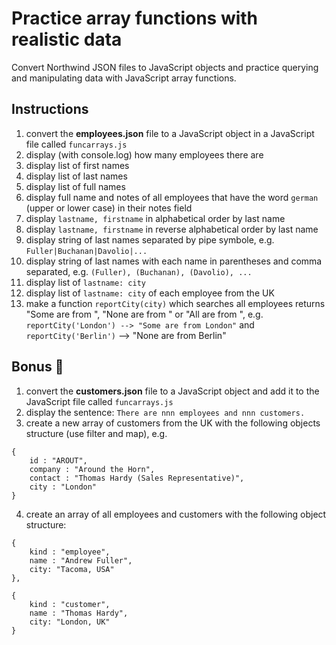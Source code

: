 # Practice array functions with realistic data

Convert Northwind JSON files to JavaScript objects and practice querying and manipulating data with JavaScript array functions.

## Instructions

1. convert the **employees.json** file to a JavaScript object in a JavaScript file called `funcarrays.js`
2. display (with console.log) how many employees there are
3. display list of first names
4. display list of last names
5. display list of full names
6. display full name and notes of all employees that have the word `german` (upper or lower case) in their notes field
7. display `lastname, firstname` in alphabetical order by last name
8. display `lastname, firstname` in reverse alphabetical order by last name
9. display string of last names separated by pipe symbole, e.g. `Fuller|Buchanan|Davolio|...`
10. display string of last names with each name in parentheses and comma separated, e.g. `(Fuller), (Buchanan), (Davolio), ...`
11. display list of `lastname: city`
12. display list of `lastname: city` of each employee from the UK
13. make a function `reportCity(city)` which searches all employees returns "Some are from <city>", "None are from <city>" or "All are from <city>", e.g. `reportCity('London') --> "Some are from London"` and `reportCity('Berlin')` --> "None are from Berlin"

## Bonus :muscle:

1. convert the **customers.json** file to a JavaScript object and add it to the JavaScript file called `funcarrays.js`
2. display the sentence: `There are nnn employees and nnn customers.`
3. create a new array of customers from the UK with the following objects structure (use filter and map), e.g.
```
{
	id : "AROUT",
	company : "Around the Horn",
	contact : "Thomas Hardy (Sales Representative)",
	city : "London"
}
```
4. create an array of all employees and customers with the following object structure:
```
{
	kind : "employee",
	name : "Andrew Fuller",
	city: "Tacoma, USA"
},

{
	kind : "customer",
	name : "Thomas Hardy",
	city: "London, UK"
}	
```
